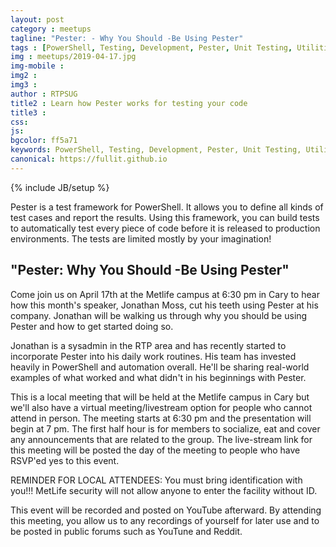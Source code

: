 ```yaml
---
layout: post
category : meetups
tagline: "Pester: - Why You Should -Be Using Pester"
tags : [PowerShell, Testing, Development, Pester, Unit Testing, Utilities]
img : meetups/2019-04-17.jpg
img-mobile : 
img2 : 
img3 : 
author : RTPSUG
title2 : Learn how Pester works for testing your code
title3 : 
css: 
js: 
bgcolor: ff5a71
keywords: PowerShell, Testing, Development, Pester, Unit Testing, Utilities
canonical: https://fullit.github.io
---
```

{% include JB/setup %}

Pester is a test framework for PowerShell. It allows you to define all kinds of test cases and report the results. Using this framework, you can build tests to automatically test every piece of code before it is released to production environments. The tests are limited mostly by your imagination!

<!--more-->

## "Pester: Why You Should -Be Using Pester"

Come join us on April 17th at the Metlife campus at 6:30 pm in Cary to hear how this month's speaker, Jonathan Moss, cut his teeth using Pester at his company. Jonathan will be walking us through why you should be using Pester and how to get started doing so.

Jonathan is a sysadmin in the RTP area and has recently started to incorporate Pester into his daily work routines. His team has invested heavily in PowerShell and automation overall. He'll be sharing real-world examples of what worked and what didn't in his beginnings with Pester.

This is a local meeting that will be held at the Metlife campus in Cary but we'll also have a virtual meeting/livestream option for people who cannot attend in person. The meeting starts at 6:30 pm and the presentation will begin at 7 pm. The first half hour is for members to socialize, eat and cover any announcements that are related to the group. The live-stream link for this meeting will be posted the day of the meeting to people who have RSVP'ed yes to this event.

REMINDER FOR LOCAL ATTENDEES: You must bring identification with you!!! MetLife security will not allow anyone to enter the facility without ID.

This event will be recorded and posted on YouTube afterward. By attending this meeting, you allow us to any recordings of yourself for later use and to be posted in public forums such as YouTune and Reddit.

